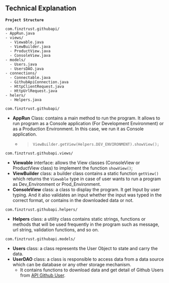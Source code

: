 ## Technical Explanation ##
**`Project Structure`**
```
com.finztrust.githubapi/
- AppRun.java
- views/
  - Viewable.java
  - ViewBuilder.java
  - ProductView.java
  - ConsoleView.java
- models/
  - Users.java
  - UsersDAO.java
- connections/
  - Connectable.java
  - GithubApiConnection.java
  - HttpClientRequest.java
  - HttpUrlRequest.java
- helers/
  - Helpers.java
```

`com.finztrust.githubapi/` 
- **AppRun** Class: contains a main method to run the program. It allows to run program as a Console application (For Development Environment) or as a Production Environment. In this case, we run it as Console application.
    - > ``` ViewBuilder.getView(Helpers.DEV_ENVIRONMENT).showView(); ```

`com.finztrust.githubapi.views/`
- **Viewable** interface: allows the View classes (ConsoleView or ProductView class) to implement the function `showView()`;
- **ViewBuilder** class: a builder class contains a static function `getView()` which returns the `Viewable` type in case of user wants to run a program as Dev_Environment or Prod_Environment.
- **ConsoleView** class: a class to display the program. It get Input by user typing. And it also validates an input whether the input was typed in the correct format, or contains in the downloaded data or not.

`com.finztrust.githubapi.helpers/`
- **Helpers** class: a utility class contains static strings, functions or methods that will be used frequently in the program such as message, url string, validation functions, and so on.

`com.finztrust.githubapi.models/`
- **Users** class: a class represents the User Object to state and carry the data.
- **UserDAO** class: a class is responsible to access data from a data source which can be database or any other storage mechanism.
    - It contains functions to download data and get detail of Github Users from [API Github User](https://api.github.com/users).
